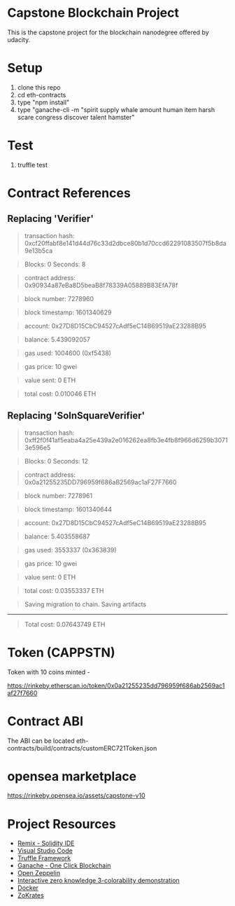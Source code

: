 # Capstone Blockchain Project

This is the capstone project for the blockchain nanodegree offered by udacity. 

# Setup 

1. clone this repo 
2. cd eth-contracts 
3. type "npm install" 
4. type "ganache-cli -m "spirit supply whale amount human item harsh scare congress discover talent hamster"

# Test

1. truffle test 

# Contract References
   Replacing 'Verifier'
   --------------------
   > transaction hash:    0xcf20ffabf8e141d44d76c33d2dbce80b1d70ccd62291083507f5b8da9e13b5ca   
   
   > Blocks: 0            Seconds: 8
   
   > contract address:    0x90934a87eBa8D5beaB8f78339A05889B83EfA78f
   
   > block number:        7278960
   
   > block timestamp:     1601340629
   
   > account:             0x27D8D15CbC94527cAdf5eC14B69519aE23288B95
   
   > balance:             5.439092057
   
   > gas used:            1004600 (0xf5438)
   
   > gas price:           10 gwei
   
   > value sent:          0 ETH
   
   > total cost:          0.010046 ETH


   Replacing 'SoInSquareVerifier'
   ------------------------------
   > transaction hash:    0xff2f0f41af5eaba4a25e439a2e016262ea8fb3e4fb8f966d6259b30713e596e5
   
   > Blocks: 0            Seconds: 12
   
   > contract address:    0x0a21255235DD796959f686aB2569ac1aF27F7660
   
   > block number:        7278961
   
   > block timestamp:     1601340644
   
   > account:             0x27D8D15CbC94527cAdf5eC14B69519aE23288B95
   
   > balance:             5.403558687
   
   > gas used:            3553337 (0x363839)
   
   > gas price:           10 gwei
   
   > value sent:          0 ETH
   
   > total cost:          0.03553337 ETH


   > Saving migration to chain.
   > Saving artifacts
   -------------------------------------
   > Total cost:          0.07643749 ETH

# Token (CAPPSTN)
Token with 10 coins minted - 

https://rinkeby.etherscan.io/token/0x0a21255235dd796959f686ab2569ac1af27f7660

# Contract ABI 

The ABI can be located eth-contracts/build/contracts/customERC721Token.json

# opensea marketplace 

https://rinkeby.opensea.io/assets/capstone-v10

# Project Resources

* [Remix - Solidity IDE](https://remix.ethereum.org/)
* [Visual Studio Code](https://code.visualstudio.com/)
* [Truffle Framework](https://truffleframework.com/)
* [Ganache - One Click Blockchain](https://truffleframework.com/ganache)
* [Open Zeppelin ](https://openzeppelin.org/)
* [Interactive zero knowledge 3-colorability demonstration](http://web.mit.edu/~ezyang/Public/graph/svg.html)
* [Docker](https://docs.docker.com/install/)
* [ZoKrates](https://github.com/Zokrates/ZoKrates)
